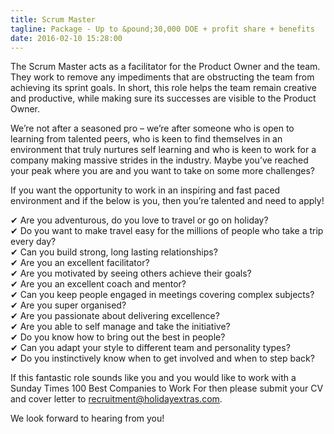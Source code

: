 ```yaml
---
title: Scrum Master
tagline: Package - Up to &pound;30,000 DOE + profit share + benefits
date: 2016-02-10 15:28:00
---
```


The Scrum Master acts as a facilitator for the Product Owner and the team. They work to remove any impediments that are obstructing the team from achieving its sprint goals. In short, this role helps the team remain creative and productive, while making sure its successes are visible to the Product Owner.

We’re not after a seasoned pro – we’re after someone who is open to learning from talented peers, who is keen to find themselves in an environment that truly nurtures self learning and who is keen to work for a company making massive strides in the industry. Maybe you’ve reached your peak where you are and you want to take on some more challenges?

If you want the opportunity to work in an inspiring and fast paced environment and if the below is you, then you’re talented and need to apply!

&#10004; Are you adventurous, do you love to travel or go on holiday?  
&#10004; Do you want to make travel easy for the millions of people who take a trip every day?  
&#10004; Can you build strong, long lasting relationships?  
&#10004; Are you an excellent facilitator?  
&#10004; Are you motivated by seeing others achieve their goals?  
&#10004; Are you an excellent coach and mentor?  
&#10004; Can you keep people engaged in meetings covering complex subjects?  
&#10004; Are you super organised?  
&#10004; Are you passionate about delivering excellence?  
&#10004; Are you able to self manage and take the initiative?  
&#10004; Do you know how to bring out the best in people?  
&#10004; Can you adapt your style to different team and personality types?  
&#10004; Do you instinctively know when to get involved and when to step back?  

If this fantastic role sounds like you and you would like to work with a Sunday Times 100 Best Companies to Work For then please submit your CV and cover letter to [recruitment@holidayextras.com](mailto:recruitment@holidayextras.com).

We look forward to hearing from you!
